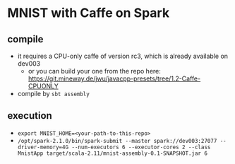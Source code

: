 # MNIST with Caffe on Spark

## compile
- it requires a CPU-only caffe of version rc3, which is already available on dev003
    - or you can build your one from the repo here: https://git.mineway.de/jwu/javacpp-presets/tree/1.2-Caffe-CPUONLY
- compile by `sbt assembly`

## execution
+ `export MNIST_HOME=<your-path-to-this-repo>`
+ `/opt/spark-2.1.0/bin/spark-submit --master spark://dev003:27077 --driver-memory=4G --num-executors 6 --executor-cores 2 --class MnistApp target/scala-2.11/mnist-assembly-0.1-SNAPSHOT.jar 6`